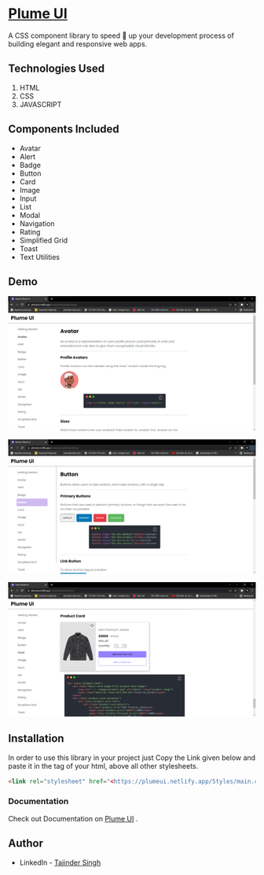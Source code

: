 # [**Plume UI**](https://plumeui.netlify.app/)

A CSS component library to speed 🚀 up your development process of building elegant and responsive web apps.

## Technologies Used

1. HTML
2. CSS
3. JAVASCRIPT

## Components Included

- Avatar
- Alert
- Badge
- Button
- Card
- Image
- Input
- List
- Modal
- Navigation
- Rating
- Simplified Grid
- Toast
- Text Utilities

## Demo

![Avatar](./Images/avatar_demo.png)

![Button](./Images/button_demo.png)

![Card](./Images/card_demo.png)

## Installation

In order to use this library in your project just Copy the Link given below and paste it in the **<head>** tag of your html, above all other stylesheets.

```html
<link rel="stylesheet" href="<https://plumeui.netlify.app/Styles/main.css>" />
```

### Documentation

Check out Documentation on [Plume UI](https://plumeui.netlify.app/components/usage/usage) .

## Author

- LinkedIn - [Tajinder Singh](https://www.linkedin.com/in/tajinder-singh-2a0618221/)
